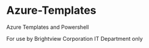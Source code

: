 # Azure-Templates
Azure Templates and Powershell

For use by Brightview Corporation IT Department only
